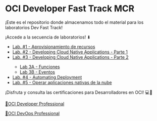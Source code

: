 <h1>OCI Developer Fast Track MCR</h1>
  
<p>¡Este es el repositorio donde almacenamos todo el material para los laboratorios Dev Fast Track!</p>
¡Accede a la secuencia de laboratorios! ⬇</p>
<ul>
    <li><a href="https://github.com/kapvar9/Developer-Fast-Track-MCR/tree/main/Lab%201">Lab. #1 - Aprovisionamiento de recursos</a></li>
    <li><a href="https://github.com/kapvar9/Developer-Fast-Track-MCR/tree/main/Lab%202">Lab. #2 - Developing Cloud Native Applications - Parte 1</a></li>
    <li><a href="https://github.com/kapvar9/Developer-Fast-Track-MCR/tree/main/Lab%203">Lab. #3 - Developing Cloud Native Applications - Parte 2</a></li>
    <ul>
       <li><a href="https://github.com/kapvar9/Developer-Fast-Track-MCR/blob/main/Lab%203/Lab_3A_Funciones/README.md">Lab 3A - Funciones</a></li>
      <li><a href="https://github.com/kapvar9/Developer-Fast-Track-MCR/blob/main/Lab%203/Lab_3B_Eventos/README.md">Lab 3B - Eventos</a></li>
    </ul>
    <li><a href="https://github.com/kapvar9/Developer-Fast-Track-MCR/tree/main/Lab%204">Lab. #4 - Automating Deployment</a></li>
    <li><a href="https://github.com/kapvar9/Developer-Fast-Track-MCR/blob/main/Lab%205/README.md">Lab. #5 - Operar aplicaciones nativas de la nube</a></li>
</ul>
<p>¡Disfruta y consulta las certificaciones para Desarrolladores en OCI! 💻🚀</p>

<a href="https://mylearn.oracle.com/learning-path/become-an-oci-developer-professional/108219"> 🏅OCI Developer Professional</a>

<a href="https://mylearn.oracle.com/learning-path/become-an-oci-devops-professional/111473"> 🏅OCI DevOps Professional</a>
